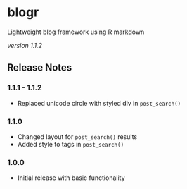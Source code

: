 # blogr

Lightweight blog framework using R markdown

*version 1.1.2*

## Release Notes

### 1.1.1 - 1.1.2

* Replaced unicode circle with styled div in `post_search()`

### 1.1.0

* Changed layout for `post_search()` results
* Added style to tags in `post_search()`

### 1.0.0

* Initial release with basic functionality
